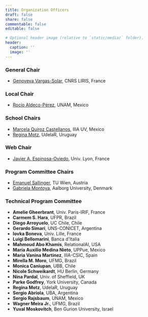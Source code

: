 ```yaml
---
title: Organization Officers
draft: false
share: false
commentable: false
editable: false

# Optional header image (relative to `static/media/` folder).
header:
  caption: ''
  image: ''
---
```


### General Chair

* [Genoveva Vargas-Solar](mailto:genoveva.vargas-solar@cnrs.fr), CNRS LIRIS, France
 
### Local Chair
* [Rocío Aldeco-Pérez](mailto:raldeco@unam.mx), UNAM, Mexico 

### School Chairs
* [Marcela Quiroz Castellanos](mailto:maquiroz@uv.mx), IIIA UV, Mexico
* [Regina Motz](mailto:rmotz@fing.edu.uy), UdelaR, Uruguay

### Web Chair

* [Javier A. Espinosa-Oviedo](mailto:javier.espinosa@liris.cnrs.fr), Univ. Lyon, France


### Program Committee Chairs
* [Emanuel Sallinger](mailto:sallinger@dbai.tuwien.ac.at), TU Wien, Austria 
* [Gabriela Montoya](mailto:gmontoya@cs.aau.dk), Aalborg University, Denmark 

### Technical Program Committee

* **Amelie Gheerbrant**, Univ. Paris-IRIF, France
* **Carmem S. Hara**, UFPR, Brazil
* **Diego Arroyuelo**, UC Chile, Chile
* **Gerardo Simari**, UNS-CONICET, Argentina
* **Iovka Boneva**, Univ. Lille, France
* **Luigi Bellomarini**, Banca d'Italia
* **Mahmoud Abo Khamis**, RelationalAI, USA
* **María Auxilio Medina Nieto**, UPPue, Mexico
* **Maria Vanina Martinez**, IIIA-CSIC, Spain
* **Mirella M. Moro**, UFMG, Brazil
* **Monica Caniupan**, UBB, Chile
* **Nicole Schweikardt**, HU Berlin, Germany
* **Nina Pardal**, Univ. of Sheffield, UK
* **Parke Godfrey**, York University, Canada
* **Regina Motz**, UdelaR, Uruguay
* **Sergio Abriola**, UBA, Argentina
* **Sergio Rajsbaum**, UNAM, Mexico
* **Wagner Meira Jr.**, UFMG, Brazil
* **Yuval Moskovitch**, Ben Gurion University, Israel
